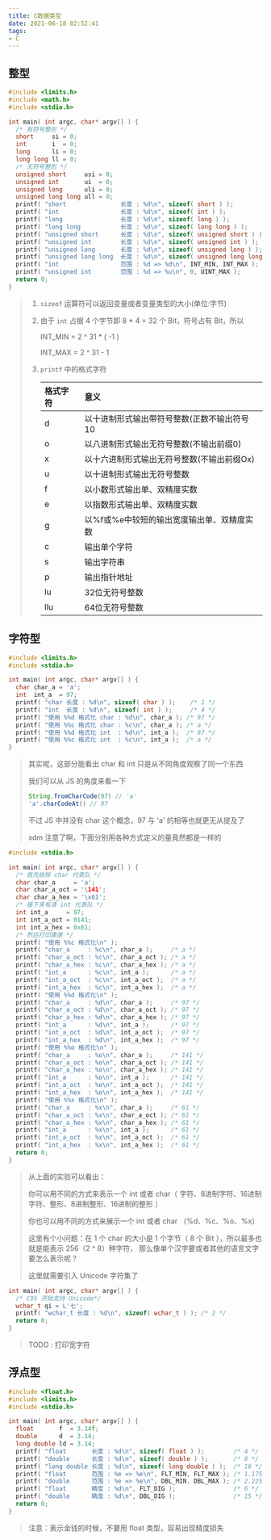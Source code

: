 ```yaml
---
title: C数据类型
date: 2021-06-18 02:52:41
tags:
- C
---
```


## 整型

```c
#include <limits.h>
#include <math.h>
#include <stdio.h>

int main( int argc, char* argv[] ) {
  /* 有符号整形 */
  short     si = 0;
  int       i  = 0;
  long      li = 0;
  long long ll = 0;
  /* 无符号整形 */
  unsigned short     usi = 0;
  unsigned int       ui  = 0;
  unsigned long      uli = 0;
  unsigned long long ull = 0;
  printf( "short               长度 : %d\n", sizeof( short ) );               // 2
  printf( "int                 长度 : %d\n", sizeof( int ) );                 // 4
  printf( "long                长度 : %d\n", sizeof( long ) );                // 4
  printf( "long long           长度 : %d\n", sizeof( long long ) );           // 8
  printf( "unsigned short      长度 : %d\n", sizeof( unsigned short ) );      // 2
  printf( "unsigned int        长度 : %d\n", sizeof( unsigned int ) );        // 4
  printf( "unsigned long       长度 : %d\n", sizeof( unsigned long ) );       // 4
  printf( "unsigned long long  长度 : %d\n", sizeof( unsigned long long ) );  // 8
  printf( "int                 范围 : %d => %d\n", INT_MIN, INT_MAX );        // -2147483648 => 2147483647
  printf( "unsigned int        范围 : %d => %u\n", 0, UINT_MAX );             // 0 => 4294967295
  return 0;
}
```

> 1. `sizeof` 运算符可以返回变量或者变量类型的大小(单位:字节)
>
> 2. 由于 `int` 占据 4 个字节即 8 * 4 = 32 个 Bit，符号占有 Bit，所以
>
>    INT_MIN = 2 ^ 31 * ( -1 )
>
>    INT_MAX = 2 ^ 31 - 1
>    
> 3. `printf` 中的格式字符
>
>    | 格式字符 | 意义                                        |
>    | :------- | :------------------------------------------ |
>    | d        | 以十进制形式输出带符号整数(正数不输出符号10 |
>    | o        | 以八进制形式输出无符号整数(不输出前缀0)     |
>    | x        | 以十六进制形式输出无符号整数(不输出前缀Ox)  |
>    | u        | 以十进制形式输出无符号整数                  |
>    | f        | 以小数形式输出单、双精度实数                |
>    | e        | 以指数形式输出单、双精度实数                |
>    | g        | 以%f或%e中较短的输出宽度输出单、双精度实数  |
>    | c        | 输出单个字符                                |
>    | s        | 输出字符串                                  |
>    | p        | 输出指针地址                                |
>    | lu       | 32位无符号整数                              |
>    | llu      | 64位无符号整数                              |

## 字符型

```c
#include <limits.h>
#include <stdio.h>

int main( int argc, char* argv[] ) {
  char char_a = 'a';
  int  int_a  = 97;
  printf( "char 长度 : %d\n", sizeof( char ) );    /* 1 */
  printf( "int  长度 : %d\n", sizeof( int ) );     /* 4 */
  printf( "使用 %%d 格式化 char : %d\n", char_a ); /* 97 */
  printf( "使用 %%c 格式化 char : %c\n", char_a ); /* a */
  printf( "使用 %%d 格式化 int  : %d\n", int_a );  /* 97 */
  printf( "使用 %%c 格式化 int  : %c\n", int_a );  /* a */
}
```

> 其实呢，这部分能看出 char 和 int 只是从不同角度观察了同一个东西
>
> 我们可以从 JS 的角度来看一下
>
> ```javascript
> String.fromCharCode(97) // 'a'
> 'a'.charCodeAt() // 97
> ```
>
> 不过 JS 中并没有 char 这个概念，97 与 'a' 的相等也就更无从提及了
>
> xdm 注意了啊，下面分别用各种方式定义的量竟然都是一样的

```c
#include <stdio.h>

int main( int argc, char* argv[] ) {
  /* 首先排除 char 代表队 */
  char char_a     = 'a';
  char char_a_oct = '\141';
  char char_a_hex = '\x61';
  /* 接下来有请 int 代表队 */
  int int_a     = 97;
  int int_a_oct = 0141;
  int int_a_hex = 0x61;
  /* 然后打印康康 */
  printf( "使用 %%c 格式化\n" );
  printf( "char_a     : %c\n", char_a );     /* a */
  printf( "char_a_oct : %c\n", char_a_oct ); /* a */
  printf( "char_a_hex : %c\n", char_a_hex ); /* a */
  printf( "int_a      : %c\n", int_a );      /* a */
  printf( "int_a_oct  : %c\n", int_a_oct );  /* a */
  printf( "int_a_hex  : %c\n", int_a_hex );  /* a */
  printf( "使用 %%d 格式化\n" );
  printf( "char_a     : %d\n", char_a );     /* 97 */
  printf( "char_a_oct : %d\n", char_a_oct ); /* 97 */
  printf( "char_a_hex : %d\n", char_a_hex ); /* 97 */
  printf( "int_a      : %d\n", int_a );      /* 97 */
  printf( "int_a_oct  : %d\n", int_a_oct );  /* 97 */
  printf( "int_a_hex  : %d\n", int_a_hex );  /* 97 */
  printf( "使用 %%o 格式化\n" );
  printf( "char_a     : %o\n", char_a );     /* 141 */
  printf( "char_a_oct : %o\n", char_a_oct ); /* 141 */
  printf( "char_a_hex : %o\n", char_a_hex ); /* 141 */
  printf( "int_a      : %o\n", int_a );      /* 141 */
  printf( "int_a_oct  : %o\n", int_a_oct );  /* 141 */
  printf( "int_a_hex  : %o\n", int_a_hex );  /* 141 */
  printf( "使用 %%x 格式化\n" );
  printf( "char_a     : %x\n", char_a );     /* 61 */
  printf( "char_a_oct : %x\n", char_a_oct ); /* 61 */
  printf( "char_a_hex : %x\n", char_a_hex ); /* 61 */
  printf( "int_a      : %x\n", int_a );      /* 61 */
  printf( "int_a_oct  : %x\n", int_a_oct );  /* 61 */
  printf( "int_a_hex  : %x\n", int_a_hex );  /* 61 */
  return 0;
}
```

> 从上面的实验可以看出：
>
> 你可以用不同的方式来表示一个 int 或者 char（ 字符、8进制字符、16进制字符、整形、8进制整形、16进制的整形 ）
>
> 你也可以用不同的方式来展示一个 int 或者 char （%d、%c、%o、%x）
>
> 这里有个小问题：在 1 个 char 的大小是 1 个字节（ 8 个 Bit ），所以最多也就是能表示 256（2 ^ 8）种字符，  那么像单个汉字要或者其他的语言文字要怎么表示呢？
>
> 这里就需要引入 Unicode 字符集了

```c
int main( int argc, char* argv[] ) {
  /* C95 开始支持 Unicode*/
  wchar_t qi = L'七';
  printf( "wchar_t 长度 : %d\n", sizeof( wchar_t ) ); /* 2 */
  return 0;
}
```

> TODO : 打印宽字符

## 浮点型

```c
#include <float.h>
#include <limits.h>
#include <stdio.h>

int main( int argc, char* argv[] ) {
  float       f  = 3.14f;
  double      d  = 3.14;
  long double ld = 3.14;
  printf( "float       长度 : %d\n", sizeof( float ) );        /* 4 */
  printf( "double      长度 : %d\n", sizeof( double ) );       /* 8 */
  printf( "long double 长度 : %d\n", sizeof( long double ) );  /* 16 */
  printf( "float       范围 : %e => %e\n", FLT_MIN, FLT_MAX ); /* 1.175494e-038 => 3.402823e+038 */
  printf( "double      范围 : %e => %e\n", DBL_MIN, DBL_MAX ); /* 2.225074e-308 => 1.797693e+308 */
  printf( "float       精度 : %d\n", FLT_DIG );                /* 6 */
  printf( "double      精度 : %d\n", DBL_DIG );                /* 15 */
  return 0;
}
```

> 注意：表示金钱的时候，不要用 float 类型，容易出现精度损失